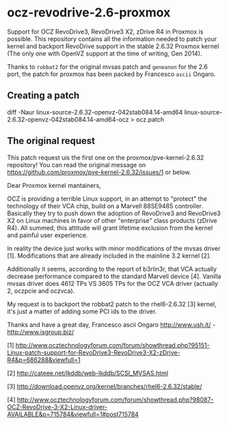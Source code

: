 ocz-revodrive-2.6-proxmox
=========================

Support for OCZ RevoDrive3, RevoDrive3 X2, zDrive R4 in Proxmox is possible. This repository contains all the information needed to patch your kernel and backport RevoDrive support in the stable 2.6.32 Proxmox kernel (The only one with OpenVZ support at the time of writing, Gen 2014).

Thanks to `robbat2` for the original mvsas patch and `geneanon` for the 2.6 port, the patch for proxmox has been packed by Francesco `ascii` Ongaro.

## Creating a patch

diff -Naur linux-source-2.6.32-openvz-042stab084.14-amd64 linux-source-2.6.32-openvz-042stab084.14-amd64-ocz > ocz.patch

## The original request

This patch request uis the first one on the proxmox/pve-kernel-2.6.32 repository! You can read the original message on https://github.com/proxmox/pve-kernel-2.6.32/issues/1 or below.

Dear Proxmox kernel mantainers,

OCZ is providing a terrible Linux support, in an attempt to "protect" the technology of their VCA chip, build on a Marvell 88SE9485 controller. Basically they try to push down the adoption of RevoDrive3 and RevoDrive3 X2 on Linux machines in favor of other "enterprise" class products (zDrive R4). All summed, this attitude will grant lifetime exclusion from the kernel and painful user experience.

In reality the device just works with minor modifications of the mvsas driver [1]. Modifications that are already included in the mainline 3.2 kernel [2].

Additionally it seems, according to the report of b3rlin3r, that VCA actually decrease performance compared to the standard Marvell device [4]. Vanilla mvsas driver does 4612 TPs VS 3605 TPs for the OCZ VCA driver (actually 2, oczpcie and oczvca).

My request is to backport the robbat2 patch to the rhel6-2.6.32 [3] kernel, it's just a matter of adding some PCI ids to the driver.

Thanks and have a great day,
Francesco ascii Ongaro
http://www.ush.it/ - http://www.isgroup.biz/

[1] http://www.ocztechnologyforum.com/forum/showthread.php?95151-Linux-patch-support-for-RevoDrive3-RevoDrive3-X2-zDrive-R4&p=686288&viewfull=1

[2] http://cateee.net/lkddb/web-lkddb/SCSI_MVSAS.html

[3] http://download.openvz.org/kernel/branches/rhel6-2.6.32/stable/

[4] http://www.ocztechnologyforum.com/forum/showthread.php?98087-OCZ-RevoDrive-3-X2-Linux-driver-AVAILABLE&p=715784&viewfull=1#post715784
